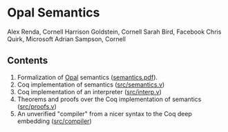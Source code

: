 # Opal Semantics

Alex Renda, Cornell
Harrison Goldstein, Cornell
Sarah Bird, Facebook
Chris Quirk, Microsoft
Adrian Sampson, Cornell

## Contents

1. Formalization of [Opal](https://capra.cs.cornell.edu/research/opal/) semantics ([semantics.pdf](semantics.pdf)).
2. Coq implementation of semantics ([src/semantics.v](src/OpalSemantics.v))
3. Coq implementation of an interpreter ([src/interp.v](src/OpalInterp.v))
4. Theorems and proofs over the Coq implementation of semantics ([src/proofs.v](src/OpalProofs.v))
5. An unverified "compiler" from a nicer syntax to the Coq deep embedding ([src/compiler](src/compiler))

